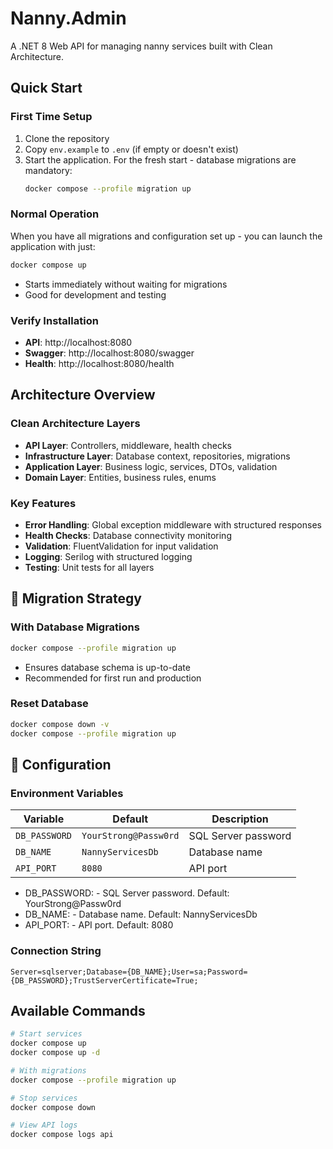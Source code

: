 # Nanny.Admin

A .NET 8 Web API for managing nanny services built with Clean Architecture.

## Quick Start

### First Time Setup
1. Clone the repository
2. Copy `env.example` to `.env` (if empty or doesn't exist)
3. Start the application. For the fresh start - database migrations are mandatory:
   ```bash
   docker compose --profile migration up
   ```

### Normal Operation
When you have all migrations and configuration set up - you can launch the application with just:
```bash
docker compose up
```
- Starts immediately without waiting for migrations
- Good for development and testing

### Verify Installation
- **API**: http://localhost:8080
- **Swagger**: http://localhost:8080/swagger
- **Health**: http://localhost:8080/health

## Architecture Overview

### Clean Architecture Layers
- **API Layer**: Controllers, middleware, health checks
- **Infrastructure Layer**: Database context, repositories, migrations
- **Application Layer**: Business logic, services, DTOs, validation
- **Domain Layer**: Entities, business rules, enums

### Key Features
- **Error Handling**: Global exception middleware with structured responses
- **Health Checks**: Database connectivity monitoring
- **Validation**: FluentValidation for input validation
- **Logging**: Serilog with structured logging
- **Testing**: Unit tests for all layers

## 🔄 Migration Strategy

### With Database Migrations
```bash
docker compose --profile migration up
```
- Ensures database schema is up-to-date
- Recommended for first run and production

### Reset Database
```bash
docker compose down -v
docker compose --profile migration up
```

## 🔧 Configuration

### Environment Variables
| Variable | Default | Description |
|----------|---------|-------------|
| `DB_PASSWORD` | `YourStrong@Passw0rd` | SQL Server password |
| `DB_NAME` | `NannyServicesDb` | Database name |
| `API_PORT` | `8080` | API port |

- DB_PASSWORD: - SQL Server password. Default: YourStrong@Passw0rd
- DB_NAME: - Database name. Default: NannyServicesDb
- API_PORT:  - API port. Default: 8080

### Connection String
```
Server=sqlserver;Database={DB_NAME};User=sa;Password={DB_PASSWORD};TrustServerCertificate=True;
```

## Available Commands

```bash
# Start services
docker compose up
docker compose up -d

# With migrations
docker compose --profile migration up

# Stop services
docker compose down

# View API logs
docker compose logs api
``` 